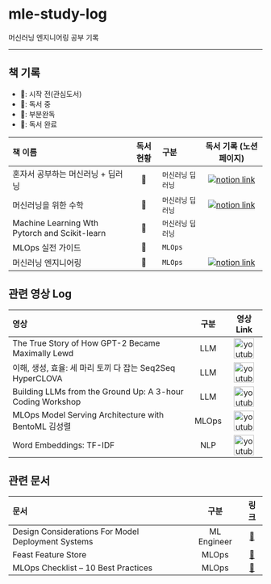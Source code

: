 # mle-study-log
머신러닝 엔지니어링 공부 기록

---

## 책 기록

- 🪹: 시작 전(관심도서)
- 🪺: 독서 중
- 🐣: 부분완독
- 🦉: 독서 완료

| 책 이름 | 독서 현황   | 구분 | 독서 기록 (노션 페이지) |
| :-- | :--: | :-- | :--: |
| 혼자서 공부하는 머신러닝 + 딥러닝 | 🐣 | `머신러닝` `딥러닝` |[![notion link](https://cdn.iconscout.com/icon/free/png-512/free-notion-logo-icon-download-in-svg-png-gif-file-formats--social-media-pack-logos-icons-1911999.png?f=webp&w=30)](https://temporal-willow-a60.notion.site/56b8620c939d4d59baab4967bbe20df4?pvs=4) |
| 머신러닝을 위한 수학 | 🐣 | `머신러닝` `딥러닝` |  [![notion link](https://cdn.iconscout.com/icon/free/png-512/free-notion-logo-icon-download-in-svg-png-gif-file-formats--social-media-pack-logos-icons-1911999.png?f=webp&w=30)](https://temporal-willow-a60.notion.site/491d0c0794fb404796843f0e2f9b9b2e?pvs=4) |
| Machine Learning Wth Pytorch and Scikit-learn | 🪹 | `머신러닝` `딥러닝` |  |
| MLOps 실전 가이드 | 🪹 | `MLOps` | |
| 머신러닝 엔지니어링 | 🪺 | `MLOps` |  [![notion link](https://cdn.iconscout.com/icon/free/png-512/free-notion-logo-icon-download-in-svg-png-gif-file-formats--social-media-pack-logos-icons-1911999.png?f=webp&w=30)](https://temporal-willow-a60.notion.site/0b10895487004a4d8e93512d8b8787fd?pvs=4) |

## 관련 영상 Log

| 영상 | 구분 | 영상 Link |
| :-- | :--: | :--: |
|The True Story of How GPT-2 Became Maximally Lewd| LLM |<a href="https://youtu.be/qV_rOlHjvvs?si=D0IRBm0BnePHCMur"><img src="https://static.vecteezy.com/system/resources/thumbnails/018/930/572/small/youtube-logo-youtube-icon-transparent-free-png.png" alt="youtube_logo" width="40"/></a>|
|이해, 생성, 효율: 세 마리 토끼 다 잡는 Seq2Seq HyperCLOVA| LLM |<a href="https://youtu.be/upL76wu1EVQ?si=ihheXsXoNbxIL3rN"><img src="https://static.vecteezy.com/system/resources/thumbnails/018/930/572/small/youtube-logo-youtube-icon-transparent-free-png.png" alt="youtube_logo" width="40"/></a>|
|Building LLMs from the Ground Up: A 3-hour Coding Workshop| LLM |<a href="https://magazine.sebastianraschka.com/p/building-llms-from-the-ground-up"><img src="https://static.vecteezy.com/system/resources/thumbnails/018/930/572/small/youtube-logo-youtube-icon-transparent-free-png.png" alt="youtube_logo" width="40"/></a>|
|MLOps Model Serving Architecture with BentoML 김성렬| MLOps |<a href="https://youtu.be/2AjVDjR0jLM?si=0EJKen_gwNGN3Mkb"><img src="https://static.vecteezy.com/system/resources/thumbnails/018/930/572/small/youtube-logo-youtube-icon-transparent-free-png.png" alt="youtube_logo" width="40"/></a>|
| Word Embeddings: TF-IDF | NLP |<a href="https://youtu.be/x1u5TotQ0G0?si=7kKHbhEFow7Ves5w"><img src="https://static.vecteezy.com/system/resources/thumbnails/018/930/572/small/youtube-logo-youtube-icon-transparent-free-png.png" alt="youtube_logo" width="40"/></a>|

## 관련 문서
| 문서 | 구분 | 링크 |
| :-- | :--: | :--: |
| Design Considerations For Model Deployment Systems | ML Engineer | [📄](https://www.bentoml.com/blog/ml-requirements) |
| Feast Feature Store  | MLOps | [📄](https://medium.com/@ongxuanhong/mlops-03-feast-feature-store-an-in-depth-overview-experimentation-and-application-in-tabular-b9d1c5376483) |
| MLOps Checklist – 10 Best Practices  | MLOps | [📄](https://neptune.ai/blog/mlops-best-practices) |
